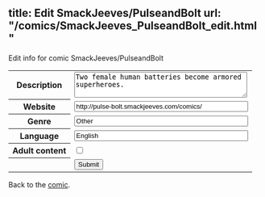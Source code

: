 title: Edit SmackJeeves/PulseandBolt
url: "/comics/SmackJeeves_PulseandBolt_edit.html"
---
Edit info for comic SmackJeeves/PulseandBolt

<form name="comic" action="http://gaepostmail.appspot.com/comic/" method="post">
<table class="comicinfo">
<tr>
<th>Description</th><td><textarea name="description" cols="40" rows="3">Two female human batteries become armored superheroes.</textarea></td>
</tr>
<tr>
<th>Website</th><td><input type="text" name="url" value="http://pulse-bolt.smackjeeves.com/comics/" size="40"/></td>
</tr>
<tr>
<th>Genre</th><td><input type="text" name="genre" value="Other" size="40"/></td>
</tr>
<tr>
<th>Language</th><td><input type="text" name="language" value="English" size="40"/></td>
</tr>
<tr>
<th>Adult content</th><td><input type="checkbox" name="adult" value="adult" /></td>
</tr>
<tr>
<th></th><td>
<input type="hidden" name="comic" value="SmackJeeves_PulseandBolt" />
<input type="submit" name="submit" value="Submit" />
</td>
</tr>
</table>
</form>

Back to the [comic](SmackJeeves_PulseandBolt.html).
